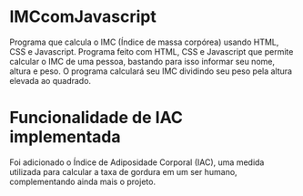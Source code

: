 # IMCcomJavascript
Programa que calcula o IMC (Índice de massa corpórea) usando HTML, CSS e Javascript.
Programa feito com HTML, CSS e Javascript que permite calcular o IMC de uma pessoa, bastando para isso informar seu nome, altura e peso. O programa calculará seu IMC dividindo seu peso pela altura 
elevada ao quadrado.

# Funcionalidade de IAC implementada
Foi adicionado o Índice de Adiposidade Corporal (IAC),
uma medida utilizada para calcular a taxa de gordura em um ser humano,
complementando ainda mais o projeto.
